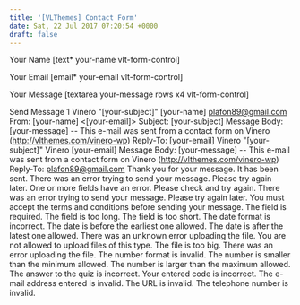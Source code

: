 ```yaml
---
title: '[VLThemes] Contact Form'
date: Sat, 22 Jul 2017 07:20:54 +0000
draft: false
---
```


Your Name \[text* your-name vlt-form-control\]

Your Email \[email* your-email vlt-form-control\]

Your Message \[textarea your-message rows x4 vlt-form-control\]

Send Message 1 Vinero "\[your-subject\]" \[your-name\] plafon89@gmail.com From: \[your-name\] <\[your-email\]> Subject: \[your-subject\] Message Body: \[your-message\] -- This e-mail was sent from a contact form on Vinero (http://vlthemes.com/vinero-wp) Reply-To: \[your-email\] Vinero "\[your-subject\]" Vinero \[your-email\] Message Body: \[your-message\] -- This e-mail was sent from a contact form on Vinero (http://vlthemes.com/vinero-wp) Reply-To: plafon89@gmail.com Thank you for your message. It has been sent. There was an error trying to send your message. Please try again later. One or more fields have an error. Please check and try again. There was an error trying to send your message. Please try again later. You must accept the terms and conditions before sending your message. The field is required. The field is too long. The field is too short. The date format is incorrect. The date is before the earliest one allowed. The date is after the latest one allowed. There was an unknown error uploading the file. You are not allowed to upload files of this type. The file is too big. There was an error uploading the file. The number format is invalid. The number is smaller than the minimum allowed. The number is larger than the maximum allowed. The answer to the quiz is incorrect. Your entered code is incorrect. The e-mail address entered is invalid. The URL is invalid. The telephone number is invalid.